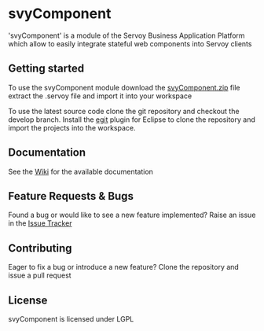 svyComponent
========
'svyComponent' is a module of the Servoy Business Application Platform which allow to easily integrate stateful web components into Servoy clients 

Getting started
-------------
To use the svyComponent module download the [svyComponent.zip](https://github.com/Servoy/svyUtils/releases) file extract the .servoy file and import it into your workspace

To use the latest source code clone the git repository and checkout the develop branch. Install the [egit](http://www.eclipse.org/egit/download/) plugin for Eclipse to clone the repository and import the projects into the workspace.


Documentation
-------------
See the [Wiki](https://github.com/Servoy/svyComponent/wiki) for the available documentation


Feature Requests & Bugs
-----------------------
Found a bug or would like to see a new feature implemented? Raise an issue in the [Issue Tracker](https://github.com/Servoy/svyComponent/issues)


Contributing
-------------
Eager to fix a bug or introduce a new feature? Clone the repository and issue a pull request


License
-------
svyComponent is licensed under LGPL
